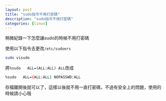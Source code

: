 ```yaml
---
layout: post
title: "sudo指令不用打密碼"
description: "sudo指令不用打密碼"
categories: [linux]
---
```


稍微紀錄一下怎麼讓sudo的時候不用打密碼
<!--more-->

使用以下指令去更改`/etc/sudoers`
```bash
sudo visudo
```

將`%sudo   ALL=(ALL:ALL) ALL`改成
```bash
%sudo   ALL=(ALL:ALL) NOPASSWD:ALL
```
存檔離開後就可以了，這樣以後就不用一直打密碼，不過有安全上的問題，使用的時候請小心哦

